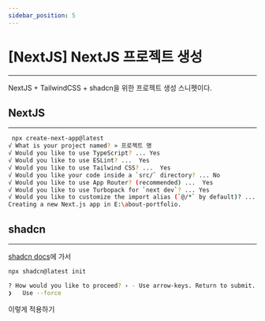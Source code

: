```yaml
---
sidebar_position: 5
---
```


# [NextJS] NextJS 프로젝트 생성
---

NextJS + TailwindCSS + shadcn을 위한 프로젝트 생성 스니펫이다.

## NextJS
---


```bash
 npx create-next-app@latest
√ What is your project named? » 프로젝트 명
√ Would you like to use TypeScript? ... Yes
√ Would you like to use ESLint? ...  Yes
√ Would you like to use Tailwind CSS? ...  Yes
√ Would you like your code inside a `src/` directory? ... No 
√ Would you like to use App Router? (recommended) ...  Yes
√ Would you like to use Turbopack for `next dev`? ... Yes
√ Would you like to customize the import alias (`@/*` by default)? ... No
Creating a new Next.js app in E:\about-portfolio.

```

## shadcn
---

[shadcn docs](https://ui.shadcn.com/docs/installation/next)에 가서

```bash
npx shadcn@latest init

? How would you like to proceed? › - Use arrow-keys. Return to submit.
❯   Use --force
```

이렇게 적용하기
